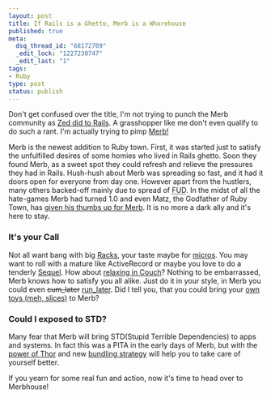 ```yaml
--- 
layout: post
title: If Rails is a Ghetto, Merb is a Whorehouse
published: true
meta: 
  dsq_thread_id: "68172709"
  _edit_lock: "1227230747"
  _edit_last: "1"
tags: 
- Ruby
type: post
status: publish
---
```

Don't get confused over the title, I'm not trying to punch the Merb community as <a href="http://www.zedshaw.com/rants/rails_is_a_ghetto.html">Zed did to Rails</a>. A grasshopper like me don't even qualify to do such a rant. I'm actually trying to pimp <a href="http://www.merbivore.com">Merb!</a>

Merb is the newest addition to Ruby town. First, it was started just to satisfy the unfulfilled desires of some homies who lived in Rails ghetto. Soon they found Merb, as a sweet spot they could refresh and relieve the pressures they had in Rails. Hush-hush about Merb was spreading so fast, and it had it doors open for everyone from day one. However apart from the hustlers, many others backed-off mainly due to spread of <abbr title="Fear, Uncertaintiy and Doubt">FUD</abbr>. In the midst of all the hate-games Merb had turned 1.0 and even Matz, the Godfather of Ruby Town, has <a href="http://merbist.com/2008/11/09/merb-1-0-released/">given his thumbs up for Merb</a>. It is no more a dark ally and it's here to stay.
<h3>It's your Call</h3>
Not all want bang with big <a href="http://rack.rubyforge.org/">Racks</a>, your taste maybe for <a href="http://sinatrarb.heroku.com/Home">micros</a>. You may want to roll with a mature like ActiveRecord or maybe you love to do a tenderly <a href="http://sequel.rubyforge.org/">Sequel</a>. How about <a href="http://github.com/paulcarey/relaxdb/tree/master">relaxing in Couch</a>? Nothing to be embarrassed, Merb knows how to satisfy you all alike. Just do it in your style, in Merb you could even <del datetime="2008-11-20T04:12:07+00:00">cum_later</del> <a href="http://merbunity.com/news/28">run_later</a>. Did I tell you, that you could bring your <a href="http://merbunity.com/news/11">own toys (meh, slices)</a> to Merb?
<h3>Could I exposed to STD?</h3>
Many fear that Merb will bring  STD(Stupid Terrible Dependencies) to apps and systems. In fact this was a PITA in the early days of Merb, but with the <a href="http://wiki.merbivore.com/faqs/thor">power of Thor</a> and new <a href="http://merbunity.com/tutorials/18">bundling strategy</a> will help you to take care of yourself better.

If you yearn for some real fun and action, now it's time to head over to Merbhouse!
